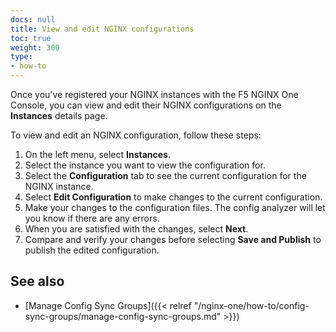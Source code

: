 ```yaml
---
docs: null
title: View and edit NGINX configurations
toc: true
weight: 300
type:
- how-to
---
```



Once you've registered your NGINX instances with the F5 NGINX One Console, you can view and edit their NGINX configurations on the **Instances** details page.

To view and edit an NGINX configuration, follow these steps:

1. On the left menu, select **Instances**.
2. Select the instance you want to view the configuration for.
3. Select the **Configuration** tab to see the current configuration for the NGINX instance.
4. Select **Edit Configuration** to make changes to the current configuration.
5. Make your changes to the configuration files. The config analyzer will let you know if there are any errors.
6. When you are satisfied with the changes, select **Next**.
7. Compare and verify your changes before selecting **Save and Publish** to publish the edited configuration.

## See also

- [Manage Config Sync Groups]({{< relref "/nginx-one/how-to/config-sync-groups/manage-config-sync-groups.md" >}})
